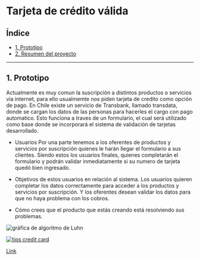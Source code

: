 # Tarjeta de crédito válida

## Índice

* [1. Prototipo](#1-prototipo)
* [2. Resumen del proyecto](#2-resumen-del-proyecto)

***

## 1. Prototipo

Actualmente es muy comun la suscripción a distintos productos o servicios vía internet, para ello usualmemte nos piden tarjeta de credito como opción de pago. En Chile existe un servicio de Transbank, llamado transdata, donde se cargan los datos de las personas para hacerles el cargo con pago automatico. Esto funciona a traves de un formulario, el cual será utilizado como base donde se incorporará el sistema de validación de tarjetas desarrollado.

* Usuarios
Por una parte tenemos a los oferentes de productos y servicios por suscripción quienes le harán llegar el formulario a sus clientes. Siendo estos los usuarios finales, quienes completarán el formulario y podrán validar inmediatamente si su numero de tarjeta quedó bien ingresado.

* Objetivos de estos usuarios en relación al sistema.
Los usuarios quieren completar los datos correctamente para acceder a los productos y servicios por suscripción. Y los oferentes desean validar los datos para que no haya problema con los cobros.

* Cómo crees que el producto que estás creando está resolviendo sus problemas.


![gráfica de algoritmo de Luhn](https://www.101computing.net/wp/wp-content/uploads/Luhn-Algorithm.png)

[![tips credit card](https://img.youtube.com/vi/f0zL6Ot9y_w/0.jpg)](https://www.youtube.com/watch?v=f0zL6Ot9y_w)

[Link](https://www.youtube.com/watch?v=f0zL6Ot9y_w)
